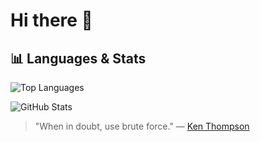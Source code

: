 # Hi there 👋

## 📊 Languages & Stats

![Top Languages](https://github-readme-stats-git-masterrstaa-rickstaa.vercel.app/api/top-langs/?username=g8rdier&layout=compact&theme=dark&hide_border=true&include_all_commits=true&count_private=true&show_icons=true&langs_count=10)

![GitHub Stats](https://github-readme-stats-git-masterrstaa-rickstaa.vercel.app/api?username=g8rdier&show_icons=true&theme=dark&hide_border=true&include_all_commits=true&count_private=true&show_icons=true&include_all_commits=true)

> "When in doubt, use brute force." — [Ken Thompson](https://en.wikipedia.org/wiki/Ken_Thompson)
